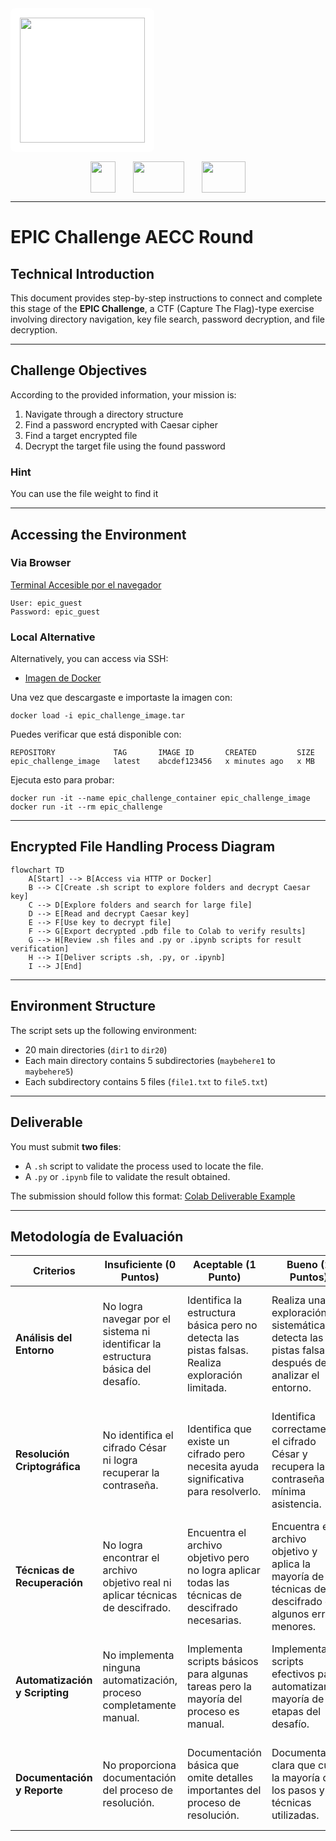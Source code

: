 <div align="center" style="background-color: white; padding: 15px; border-radius: 8px; display: inline-block; margin: 0 auto;">
  <img src="https://ciencialatitud0.github.io/EPIC_5/images/uide.png" width="200">
</div>

<div align="center" style="margin-top: 15px;">
  <img src="https://s3.dualstack.us-east-2.amazonaws.com/pythondotorg-assets/media/community/logos/python-logo-only.png" width="40" height="50" style="margin: 0 12px; vertical-align: middle;">
  <img src="https://upload.wikimedia.org/wikipedia/commons/thumb/d/d0/Google_Colaboratory_SVG_Logo.svg/960px-Google_Colaboratory_SVG_Logo.svg.png" width="82" height="50" style="margin: 0 12px; vertical-align: middle;">
  <img src="https://d33wubrfki0l68.cloudfront.net/45825999a370278a2d392daafce3e7a95de0fff2/3bada/img/logo/svg/full_colored_light.svg" width="70" height="50" style="margin: 0 12px; vertical-align: middle;">
</div>

---

# EPIC Challenge AECC Round

## Technical Introduction

This document provides step-by-step instructions to connect and complete this stage of the **EPIC Challenge**, a CTF (Capture The Flag)-type exercise involving directory navigation, key file search, password decryption, and file decryption.

---

## Challenge Objectives

According to the provided information, your mission is:

1. Navigate through a directory structure
2. Find a password encrypted with Caesar cipher
3. Find a target encrypted file
4. Decrypt the target file using the found password

###  Hint 
You can use the file weight to find it

---

## Accessing the Environment

### Via Browser

[Terminal Accesible por el navegador](http://shortline.proxy.rlwy.net:53282/)

```
User: epic_guest  
Password: epic_guest
```

### Local Alternative

Alternatively, you can access via SSH:

* [Imagen de Docker](https://drive.google.com/drive/u/0/folders/1gY8ZtA_0j8u8SzFG6WW-2v7EmTt2oMSS)

Una vez que descargaste e importaste la imagen con:

```
docker load -i epic_challenge_image.tar
```

Puedes verificar que está disponible con:

```
REPOSITORY             TAG       IMAGE ID       CREATED         SIZE
epic_challenge_image   latest    abcdef123456   x minutes ago   x MB
```

Ejecuta esto para probar:

```
docker run -it --name epic_challenge_container epic_challenge_image
docker run -it --rm epic_challenge
```

---

## Encrypted File Handling Process Diagram

```mermaid
flowchart TD
    A[Start] --> B[Access via HTTP or Docker]
    B --> C[Create .sh script to explore folders and decrypt Caesar key]
    C --> D[Explore folders and search for large file]
    D --> E[Read and decrypt Caesar key]
    E --> F[Use key to decrypt file]
    F --> G[Export decrypted .pdb file to Colab to verify results]
    G --> H[Review .sh files and .py or .ipynb scripts for result verification]
    H --> I[Deliver scripts .sh, .py, or .ipynb]
    I --> J[End]
```

---

## Environment Structure

The script sets up the following environment:

* 20 main directories (`dir1` to `dir20`)
* Each main directory contains 5 subdirectories (`maybehere1` to `maybehere5`)
* Each subdirectory contains 5 files (`file1.txt` to `file5.txt`)

---

## Deliverable

You must submit **two files**:

* A `.sh` script to validate the process used to locate the file.
* A `.py` or `.ipynb` file to validate the result obtained.

The submission should follow this format:
[Colab Deliverable Example](https://colab.research.google.com/drive/1AG0d2z8kajN1Y8asFLcHd6FqHbgoRZf3?usp=sharing)

---

## Metodología de Evaluación

| **Criterios** | **Insuficiente (0 Puntos)** | **Aceptable (1 Punto)** | **Bueno (2 Puntos)** | **Excelente (3 Puntos)** | **Peso** |
|---------------|------------------------------|--------------------------|------------------------|---------------------------|----------|
| **Análisis del Entorno** | No logra navegar por el sistema ni identificar la estructura básica del desafío. | Identifica la estructura básica pero no detecta las pistas falsas. Realiza exploración limitada. | Realiza una exploración sistemática y detecta las pistas falsas después de analizar el entorno. | Análisis exhaustivo del entorno, rápida identificación de pistas verdaderas y falsas, documentación completa del proceso. | 20% |
| **Resolución Criptográfica** | No identifica el cifrado César ni logra recuperar la contraseña. | Identifica que existe un cifrado pero necesita ayuda significativa para resolverlo. | Identifica correctamente el cifrado César y recupera la contraseña con mínima asistencia. | Identifica inmediatamente el cifrado César, determina el desplazamiento correcto y recupera la contraseña de forma autónoma. | 25% |
| **Técnicas de Recuperación** | No logra encontrar el archivo objetivo real ni aplicar técnicas de descifrado. | Encuentra el archivo objetivo pero no logra aplicar todas las técnicas de descifrado necesarias. | Encuentra el archivo objetivo y aplica la mayoría de las técnicas de descifrado con algunos errores menores. | Encuentra el archivo objetivo rápidamente y aplica todas las técnicas de descifrado (AES y múltiples descompresiones) correctamente. | 30% |
| **Automatización y Scripting** | No implementa ninguna automatización, proceso completamente manual. | Implementa scripts básicos para algunas tareas pero la mayoría del proceso es manual. | Implementa scripts efectivos para automatizar la mayoría de las etapas del desafío. | Desarrolla un sistema de scripts completo que automatiza todo el proceso de principio a fin con manejo de errores. | 15% |
| **Documentación y Reporte** | No proporciona documentación del proceso de resolución. | Documentación básica que omite detalles importantes del proceso de resolución. | Documentación clara que cubre la mayoría de los pasos y técnicas utilizadas. | Documentación exhaustiva, bien estructurada, con explicaciones detalladas de cada técnica y decisión tomada. | 10% |
